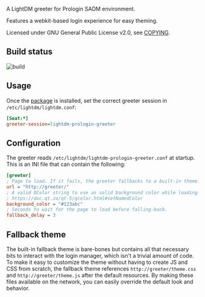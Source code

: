 A LightDM greeter for Prologin SADM environment.

Features a webkit-based login experience for easy theming.

Licensed under GNU General Public License v2.0, see [COPYING](./COPYING).

## Build status

![build](https://github.com/prologin/lightdm-prologin-greeter/workflows/build/badge.svg)

## Usage

Once the [package](./archlinux) is installed, set the correct greeter session
in `/etc/lightdm/lightdm.conf`:

```ini
[Seat:*]
greeter-session=lightdm-prologin-greeter
```

## Configuration

The greeter reads `/etc/lightdm/lightdm-prologin-greeter.conf` at startup. This
is an INI file that can contain the following:

```ini
[greeter]
; Page to load. If it fails, the greeter fallbacks to a built-in theme.
url = "http://greeter/"
; A valid QColor string to use as solid background color while loading the URL.
; https://doc.qt.io/qt-5/qcolor.html#setNamedColor
background_color = "#123abc"
; Seconds to wait for the page to load before falling-back.
fallback_delay = 3
```

## Fallback theme

The built-in fallback theme is bare-bones but contains all that necessary bits
to interact with the login manager, which isn't a trivial amount of code. To
make it easy to customize the theme without having to create JS and CSS from 
scratch, the fallback theme references `http://greeter/theme.css` and
`http://greeter/theme.js` after the default resources. By making these files 
available on the network, you can easily override the default look and behavior.
